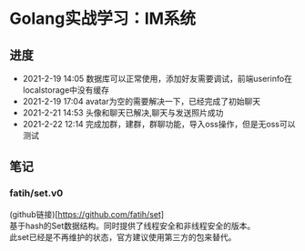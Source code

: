 # Golang实战学习：IM系统

## 进度
* 2021-2-19 14:05 数据库可以正常使用，添加好友需要调试，前端userinfo在localstorage中没有缓存
* 2021-2-19 17:04 avatar为空的需要解决一下，已经完成了初始聊天
* 2021-2-21 14:53 头像和聊天已解决,聊天与发送照片成功
* 2021-2-22 12:14 完成加群，建群，群聊功能，导入oss操作，但是无oss可以测试

## 笔记

### fatih/set.v0
(github链接)[https://github.com/fatih/set]  
基于hash的Set数据结构。同时提供了线程安全和非线程安全的版本。  
此set已经是不再维护的状态，官方建议使用第三方的包来替代。